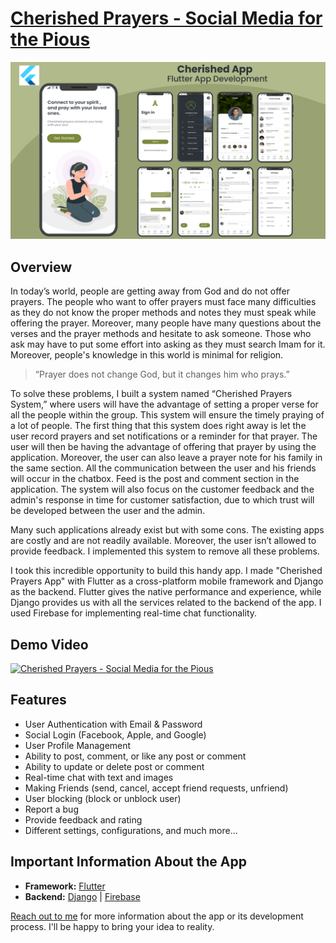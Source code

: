 # [Cherished Prayers - Social Media for the Pious](https://kaykobadreza.com/portfolio/cherished-prayers/)      

![Cherished Prayers - Social Media for the Pious](assets/banner.png)      

## Overview
In today’s world, people are getting away from God and do not offer prayers. The people who want to offer prayers must face many difficulties as they do not know the proper methods and notes they must speak while offering the prayer. Moreover, many people have many questions about the verses and the prayer methods and hesitate to ask someone. Those who ask may have to put some effort into asking as they must search Imam for it. Moreover, people's knowledge in this world is minimal for religion.

> “Prayer does not change God, but it changes him who prays.”

To solve these problems, I built a system named “Cherished Prayers System,” where users will have the advantage of setting a proper verse for all the people within the group. This system will ensure the timely praying of a lot of people. The first thing that this system does right away is let the user record prayers and set notifications or a reminder for that prayer. The user will then be having the advantage of offering that prayer by using the application. Moreover, the user can also leave a prayer note for his family in the same section. All the communication between the user and his friends will occur in the chatbox. Feed is the post and comment section in the application. The system will also focus on the customer feedback and the admin's response in time for customer satisfaction, due to which trust will be developed between the user and the admin.

Many such applications already exist but with some cons. The existing apps are costly and are not readily available. Moreover, the user isn’t allowed to provide feedback. I implemented this system to remove all these problems.

I took this incredible opportunity to build this handy app. I made "Cherished Prayers App" with Flutter as a cross-platform mobile framework and Django as the backend. Flutter gives the native performance and experience, while Django provides us with all the services related to the backend of the app. I used Firebase for implementing real-time chat functionality.

## Demo Video
[![Cherished Prayers - Social Media for the Pious](https://img.youtube.com/vi/Zzmjo8LxoKw/0.jpg)](https://www.youtube.com/watch?v=Zzmjo8LxoKw)      

## Features
- User Authentication with Email & Password
- Social Login (Facebook, Apple, and Google)
- User Profile Management
- Ability to post, comment, or like any post or comment
- Ability to update or delete post or comment
- Real-time chat with text and images
- Making Friends (send, cancel, accept friend requests, unfriend)
- User blocking (block or unblock user)
- Report a bug
- Provide feedback and rating
- Different settings, configurations, and much more...

## Important Information About the App
- **Framework:** [Flutter](https://flutter.dev/)
- **Backend:** [Django](https://www.djangoproject.com/) | [Firebase](https://firebase.google.com/)

[Reach out to me](https://kaykobadreza.com/) for more information about the app or its development process. I'll be happy to bring your idea to reality.
